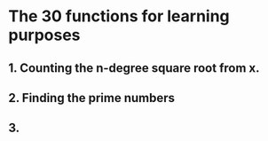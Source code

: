 # The 30 functions for learning purposes


## 1. Counting the n-degree square root from x.

## 2. Finding the prime numbers

## 3. 

